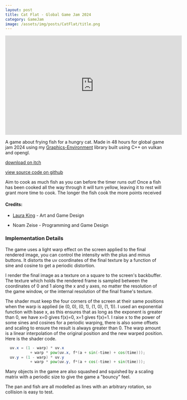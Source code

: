 ```yaml
---
layout: post
title: Cat Flat - Global Game Jam 2024
category: GameJam
image: /assets/img/posts/CatFlat/title.png
---
```


<iframe width="560" height="315" src="https://www.youtube.com/embed/xaMMslSxFks?si=VrLFwqZXW4tGrfKj" title="YouTube video player" frameborder="0" allow="accelerometer; autoplay; clipboard-write; encrypted-media; gyroscope; picture-in-picture; web-share" allowfullscreen></iframe>

A game about frying fish for a hungry cat. Made in 48 hours for global game jam 2024 using my [Graphics-Environment](https://github.com/NoamZeise/Graphics-Environment) library built using C++ on vulkan and opengl.

<!-- more -->

[download on itch](https://noamzeise.itch.io/cat-flat)

[view source code on github](https://github.com/NoamZeise/GGJ2024)

Aim to cook as much fish as you can before the timer runs out! Once a fish has been cooked all the way through it will turn yellow, leaving it to rest will grant more time to cook.
The longer the fish cook the more points received 


#### Credits:
* [Laura King](https://gerbzies.itch.io/) - Art and Game Design

* Noam Zeise - Programming and Game Design


### Implementation Details

The game uses a light warp effect on the screen applied to the final rendered image, you can control the intensity with the plus and minus buttons. It distorts the uv coordinates of the final texture by a function of sine and cosine to get a periodic distortion. 

I render the final image as a texture on a square to the screen's backbuffer. The texture which holds the rendered frame is sampled between the coordinates of 0 and 1 along the x and y axes, no matter the resolution of the game window, or the internal resolution of the final frame's texture. 

The shader must keep the four corners of the screen at their same positions when the warp is applied (ie (0, 0), (0, 1), (1, 0), (1, 1)). I used an exponential function with base x, as this ensures that as long as the exponent is greater than 0, we have x=0 gives f(x)=0, x=1 gives f(x)=1. I raise x to the power of some sines and cosines for a periodic warping, there is also some offsets and scaling to ensure the result is always greater than 0. The warp amount is a linear interpolation of the original position and the new warped position. Here is the shader code.


```glsl
  uv.x = (1 - warp) * uv.x 
           + warp * pow(uv.x, f*(a + sin(-time) + cos(time)));
  uv.y = (1 - warp) * uv.y 
           + warp * pow(uv.y, f*(a + cos(-time) + sin(time)));
```


Many objects in the game are also squashed and squished by a scaling matrix with a periodic size to give the game a "bouncy" feel.


The pan and fish are all modelled as lines with an arbitrary rotation, so collision is easy to test.

